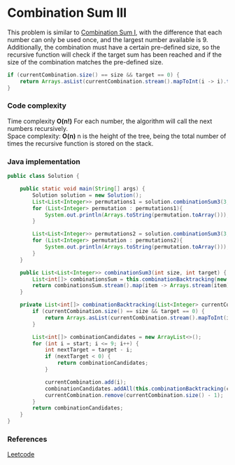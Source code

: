 # Combination Sum III

This problem is similar to [Combination Sum I](https://github.com/Murillo/Leetcode-Challenges/blob/main/algorithms/CombinationSum.md), with the difference that each number can only be used once, and the largest number available is 9. Additionally, the combination must have a certain pre-defined size, so the recursive function will check if the target sum has been reached and if the size of the combination matches the pre-defined size.

``` Java
if (currentCombination.size() == size && target == 0) {
    return Arrays.asList(currentCombination.stream().mapToInt(i -> i).toArray());
}
```


### Code complexity
Time complexity **O(n!)** For each number, the algorithm will call the next numbers recursively.  \
Space complexity: **O(n)** n is the height of the tree, being the total number of times the recursive function is stored on the stack.

### Java implementation

``` Java
public class Solution {

    public static void main(String[] args) {
        Solution solution = new Solution();
        List<List<Integer>> permutations1 = solution.combinationSum3(3, 7);
        for (List<Integer> permutation : permutations1){
            System.out.println(Arrays.toString(permutation.toArray()));
        }

        List<List<Integer>> permutations2 = solution.combinationSum3(3, 9);
        for (List<Integer> permutation : permutations2){
            System.out.println(Arrays.toString(permutation.toArray()));
        }
    }

    public List<List<Integer>> combinationSum3(int size, int target) {
        List<int[]> combinationsSum = this.combinationBacktracking(new ArrayList<Integer>(), 1, size, target);
        return combinationsSum.stream().map(item -> Arrays.stream(item).boxed().toList()).toList();
    }

    private List<int[]> combinationBacktracking(List<Integer> currentCombination, int start, int size, int target){
        if (currentCombination.size() == size && target == 0) {
            return Arrays.asList(currentCombination.stream().mapToInt(i -> i).toArray());
        }

        List<int[]> combinationCandidates = new ArrayList<>();
        for (int i = start; i <= 9; i++) {
            int nextTarget = target - i;
            if (nextTarget < 0) {
                return combinationCandidates;
            }

            currentCombination.add(i);
            combinationCandidates.addAll(this.combinationBacktracking(currentCombination, i + 1, size, nextTarget));
            currentCombination.remove(currentCombination.size() - 1);
        }
        return combinationCandidates;
    }
}
```

### References
[Leetcode](https://leetcode.com/problems/combination-sum-iii)
